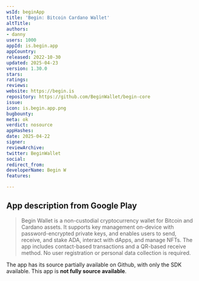 ```yaml
---
wsId: beginApp
title: 'Begin: Bitcoin Cardano Wallet'
altTitle: 
authors:
- danny
users: 1000
appId: is.begin.app
appCountry: 
released: 2022-10-30
updated: 2025-04-23
version: 1.30.0
stars: 
ratings: 
reviews: 
website: https://begin.is
repository: https://github.com/BeginWallet/begin-core
issue: 
icon: is.begin.app.png
bugbounty: 
meta: ok
verdict: nosource
appHashes: 
date: 2025-04-22
signer: 
reviewArchive: 
twitter: BeginWallet
social: 
redirect_from: 
developerName: Begin W
features: 

---
```


## App description from Google Play

> Begin Wallet is a non-custodial cryptocurrency wallet for Bitcoin and Cardano assets. It supports key management on-device with password-encrypted private keys, and enables users to send, receive, and stake ADA, interact with dApps, and manage NFTs. The app includes contact-based transactions and a QR-based receive method. No user registration or personal data collection is required.

The app has its source partially available on Github, with only the SDK available. This app is **not fully source available**.